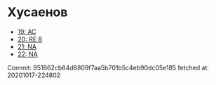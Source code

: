 # Хусаенов
- [19: AC](19.md)
- [20: RE 8](20.md)
- [21: NA](21.md)
- [22: NA](22.md)

Commit: 951662cb84d8809f7aa5b701b5c4eb90dc05e185
 fetched at: 20201017-224802
